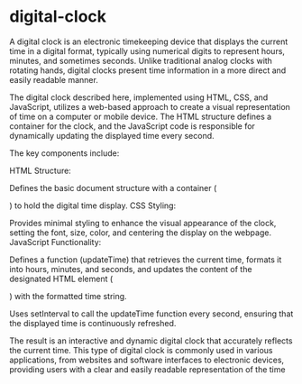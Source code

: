 # digital-clock

A digital clock is an electronic timekeeping device that displays the current time in a digital format, typically using numerical digits to represent hours, minutes, and sometimes seconds. Unlike traditional analog clocks with rotating hands, digital clocks present time information in a more direct and easily readable manner.

The digital clock described here, implemented using HTML, CSS, and JavaScript, utilizes a web-based approach to create a visual representation of time on a computer or mobile device. The HTML structure defines a container for the clock, and the JavaScript code is responsible for dynamically updating the displayed time every second.

The key components include:

HTML Structure:

Defines the basic document structure with a container (<div class="clock">) to hold the digital time display.
CSS Styling:

Provides minimal styling to enhance the visual appearance of the clock, setting the font, size, color, and centering the display on the webpage.
JavaScript Functionality:

Defines a function (updateTime) that retrieves the current time, formats it into hours, minutes, and seconds, and updates the content of the designated HTML element (<div id="time">) with the formatted time string.

Uses setInterval to call the updateTime function every second, ensuring that the displayed time is continuously refreshed.

The result is an interactive and dynamic digital clock that accurately reflects the current time. This type of digital clock is commonly used in various applications, from websites and software interfaces to electronic devices, providing users with a clear and easily readable representation of the time
